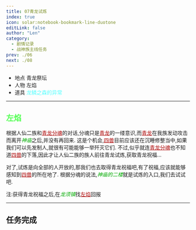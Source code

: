 ```yaml
---
title: 07青龙试炼
index: true
icon: solar:notebook-bookmark-line-duotone
editLink: false
author: "Len"
category:
  - 剧情记录
  - 战神族主线任务
prev: ./06
next: ./08
---
```


- 地点 青龙祭坛
- 人物 左焰
- 道具 <span style="color: #55FFFF;">龙鳞之森的异常</span>

------

## <span style="color:#55FF55;font-weight:bold;">左焰</span>

根据人仙二族和<span style="color: #AA0000;"><span style="text-decoration: underline;">青龙分魂</span></span>的对话,分魂只是<span style="color: #AA0000;"><span style="text-decoration: underline;">青龙</span></span>的一缕意识,而<span style="color: #AA0000;"><span style="text-decoration: underline;">青龙</span></span>在我族发动攻击而离开<span style="color: #00AA00;"><span style="font-style: italic;">神庙</span></span>之后,并没有再回来.
这是个机会,<span style="color: #AA0000;"><span style="text-decoration: underline;">四兽</span></span>目前应该还在沉睡修整当中,如果我们可以先发制人,就很有可能能够一举歼灭它们.
不过,似乎就连<span style="color: #AA0000;"><span style="text-decoration: underline;">青龙分魂</span></span>也不知道<span style="color: #AA0000;"><span style="text-decoration: underline;">四兽</span></span>的下落,因此才让人仙二族的族人前往青龙试炼,获取青龙祝福…

对了,试炼是向全部的人开放的,那我们也去取得青龙祝福吧,有了祝福,应该就能够感知到<span style="color: #AA0000;"><span style="text-decoration: underline;">四兽</span></span>的所在地了.
根据分魂的说法,<span style="color: #00AA00;"><span style="font-style: italic;">神庙的二楼</span></span>就是试炼的入口,我们去试试吧.

注:获得青龙祝福之后,在<span style="color: #00AA00;"><span style="font-style: italic;">龙须镇</span></span>找<span style="color: #AA0000;"><span style="text-decoration: underline;">左焰</span></span>回报

------

## 任务完成

